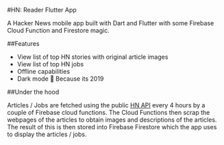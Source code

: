 #HN: Reader Flutter App

A Hacker News mobile app built with Dart and Flutter with some Firebase Cloud Function and Firestore magic.

##Features

* View list of top HN stories with original article images
* View list of top HN jobs
* Offline capabilities
* Dark mode 🌚 Because its 2019

##Under the hood

Articles / Jobs are fetched using the public [HN API](https://github.com/HackerNews/API) every 4 hours by a couple of Firebase cloud functions. The Cloud Functions then scrap the webpages of the articles to obtain images and descriptions of the articles. The result of this is then stored into Firebase Firestore which the app uses to display the articles / jobs.



